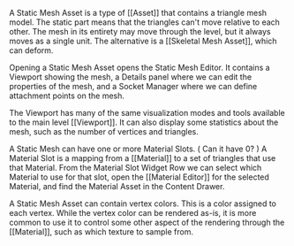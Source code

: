 A Static Mesh Asset is a type of [[Asset]] that contains a triangle mesh model.
The static part means that the triangles can't move relative to each other.
The mesh in its entirety may move through the level, but it always moves as a single unit.
The alternative is a [[Skeletal Mesh Asset]], which can deform.

Opening a Static Mesh Asset opens the Static Mesh Editor.
It contains a Viewport showing the mesh, a Details panel where we can edit the properties of the mesh, and a Socket Manager where we can define attachment points on the mesh.

The Viewport has many of the same visualization modes and tools available to the main level [[Viewport]].
It can also display some statistics about the mesh, such as the number of vertices and triangles.

A Static Mesh can have one or more Material Slots.
(
Can it have 0?
)
A Material Slot is a mapping from a [[Material]] to a set of triangles that use that Material.
From the Material Slot Widget Row we can select which Material to use for that slot, open the [[Material Editor]] for the selected Material, and find the Material Asset in the Content Drawer.

A Static Mesh Asset can contain vertex colors.
This is a color assigned to each vertex.
While the vertex color can be rendered as-is, it is more common to use it to control some other aspect of the rendering through the [[Material]], such as which texture to sample from.

